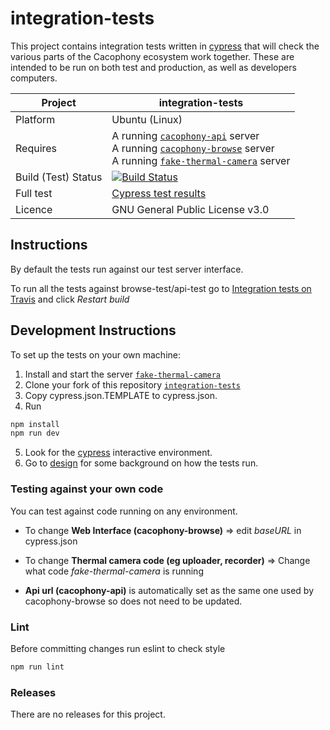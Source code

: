 # integration-tests
This project contains integration tests written in [cypress](https://www.cypress.io/) that will check the various parts of the Cacophony ecosystem work together.  These are intended to be run on both test and production, as well as developers computers.

Project | integration-tests
---|--- |
Platform | Ubuntu (Linux) |
Requires | A running [`cacophony-api`](https://github.com/TheCacophonyProject/cacophony-api) server </br> A running [`cacophony-browse`](https://github.com/TheCacophonyProject/cacophony-browse) server </br> A running [`fake-thermal-camera`](https://github.com/TheCacophonyProject/fake-thermal-camera) server
Build (Test) Status | [![Build Status](https://api.travis-ci.com/TheCacophonyProject/integration-tests.svg?branch=master)](https://travis-ci.com/TheCacophonyProject/integration-tests) |
Full test | [Cypress test results](https://dashboard.cypress.io/projects/dyez6t/runs)|
Licence | GNU General Public License v3.0 |

## Instructions
By default the tests run against our test server interface.

To run all the tests against browse-test/api-test go to [Integration tests on Travis](https://travis-ci.com/TheCacophonyProject/integration-tests) and click _Restart build_

## Development Instructions
To set up the tests on your own machine:
1.  Install and start the server [`fake-thermal-camera`](https://github.com/TheCacophonyProject/fake-thermal-camera)
2.  Clone your fork of this repository [`integration-tests`](https://github.com/TheCacophonyProject/integration-tests)
3.  Copy cypress.json.TEMPLATE to cypress.json.
4.  Run
``` bash
npm install
npm run dev
```
5.  Look for the [cypress](https://www.cypress.io/) interactive environment.
6.  Go to [design](design.md) for some background on how the tests run.  

### Testing against your own code
You can test against code running on any environment.

* To change **Web Interface (cacophony-browse)** => edit _baseURL_ in cypress.json
* To change **Thermal camera code (eg uploader, recorder)** => Change what code _fake-thermal-camera_ is running

* **Api url (cacophony-api)** is automatically set as the same one used by cacophony-browse so does not need to be updated.

### Lint
Before committing changes run eslint to check style
``` bash
npm run lint
```

### Releases
There are no releases for this project.